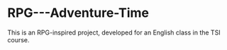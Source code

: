 # RPG---Adventure-Time
This is an RPG-inspired project, developed for an English class in the TSI course.
